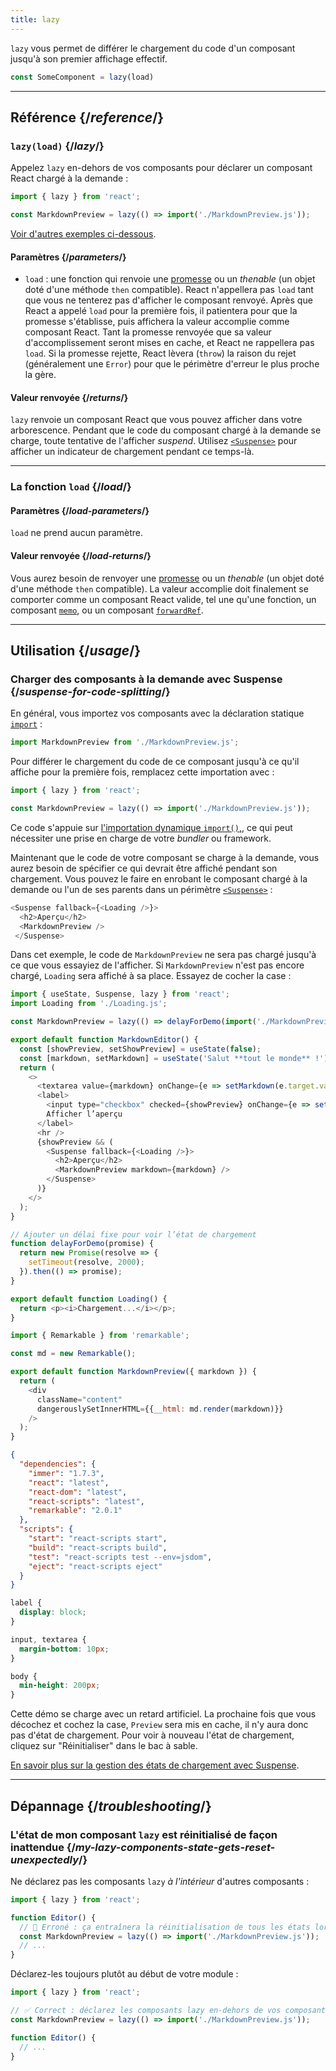 ```yaml
---
title: lazy
---
```


<Intro>

`lazy` vous permet de différer le chargement du code d'un composant jusqu'à son premier affichage effectif.

```js
const SomeComponent = lazy(load)
```

</Intro>

<InlineToc />

---

## Référence {/*reference*/}

### `lazy(load)` {/*lazy*/}

Appelez `lazy` en-dehors de vos composants pour déclarer un composant React chargé à la demande :

```js
import { lazy } from 'react';

const MarkdownPreview = lazy(() => import('./MarkdownPreview.js'));
```

[Voir d'autres exemples ci-dessous](#usage).

#### Paramètres {/*parameters*/}

* `load` : une fonction qui renvoie une [promesse](https://developer.mozilla.org/docs/Web/JavaScript/Reference/Global_Objects/Promise) ou un *thenable* (un objet doté d'une méthode `then` compatible). React n'appellera pas `load` tant que vous ne tenterez pas d'afficher le composant renvoyé. Après que React a appelé `load` pour la première fois, il patientera pour que la promesse s'établisse, puis affichera la valeur accomplie comme composant React. Tant la promesse renvoyée que sa valeur d'accomplissement seront mises en cache, et React ne rappellera pas `load`. Si la promesse rejette, React lèvera (`throw`) la raison du rejet (généralement une `Error`) pour que le périmètre d'erreur le plus proche la gère.

#### Valeur renvoyée {/*returns*/}

`lazy` renvoie un composant React que vous pouvez afficher dans votre arborescence. Pendant que le code du composant chargé à la demande se charge, toute tentative de l'afficher *suspend*. Utilisez [`<Suspense>`](/reference/react/Suspense) pour afficher un indicateur de chargement pendant ce temps-là.

---

### La fonction `load` {/*load*/}

#### Paramètres {/*load-parameters*/}

`load` ne prend aucun paramètre.

#### Valeur renvoyée {/*load-returns*/}

Vous aurez besoin de renvoyer une [promesse](https://developer.mozilla.org/docs/Web/JavaScript/Reference/Global_Objects/Promise) ou un *thenable* (un objet doté d'une méthode `then` compatible). La valeur accomplie doit finalement se comporter comme un composant React valide, tel une qu'une fonction, un composant [`memo`](/reference/react/memo), ou un composant [`forwardRef`](/reference/react/forwardRef).

---

## Utilisation {/*usage*/}

### Charger des composants à la demande avec Suspense {/*suspense-for-code-splitting*/}

En général, vous importez vos composants avec la déclaration statique [`import`](https://developer.mozilla.org/docs/Web/JavaScript/Reference/Statements/import) :

```js
import MarkdownPreview from './MarkdownPreview.js';
```

Pour différer le chargement du code de ce composant jusqu'à ce qu'il affiche pour la première fois, remplacez cette importation avec :

```js
import { lazy } from 'react';

const MarkdownPreview = lazy(() => import('./MarkdownPreview.js'));
```

Ce code s'appuie sur [l'importation dynamique `import()`,](https://developer.mozilla.org/docs/Web/JavaScript/Reference/Operators/import), ce qui peut nécessiter une prise en charge de votre *bundler* ou framework.

Maintenant que le code de votre composant se charge à la demande, vous aurez besoin de spécifier ce qui devrait être affiché pendant son chargement. Vous pouvez le faire en enrobant le composant chargé à la demande ou l'un de ses parents dans un périmètre [`<Suspense>`](/reference/react/Suspense) :

```js {1,4}
<Suspense fallback={<Loading />}>
  <h2>Aperçu</h2>
  <MarkdownPreview />
 </Suspense>
```

Dans cet exemple, le code de `MarkdownPreview` ne sera pas chargé jusqu'à ce que vous essayiez de l'afficher. Si `MarkdownPreview` n'est pas encore chargé, `Loading` sera affiché à sa place. Essayez de cocher la case :

<Sandpack>

```js App.js
import { useState, Suspense, lazy } from 'react';
import Loading from './Loading.js';

const MarkdownPreview = lazy(() => delayForDemo(import('./MarkdownPreview.js')));

export default function MarkdownEditor() {
  const [showPreview, setShowPreview] = useState(false);
  const [markdown, setMarkdown] = useState('Salut **tout le monde** !');
  return (
    <>
      <textarea value={markdown} onChange={e => setMarkdown(e.target.value)} />
      <label>
        <input type="checkbox" checked={showPreview} onChange={e => setShowPreview(e.target.checked)} />
        Afficher l’aperçu
      </label>
      <hr />
      {showPreview && (
        <Suspense fallback={<Loading />}>
          <h2>Aperçu</h2>
          <MarkdownPreview markdown={markdown} />
        </Suspense>
      )}
    </>
  );
}

// Ajouter un délai fixe pour voir l’état de chargement
function delayForDemo(promise) {
  return new Promise(resolve => {
    setTimeout(resolve, 2000);
  }).then(() => promise);
}
```

```js Loading.js
export default function Loading() {
  return <p><i>Chargement...</i></p>;
}
```

```js MarkdownPreview.js
import { Remarkable } from 'remarkable';

const md = new Remarkable();

export default function MarkdownPreview({ markdown }) {
  return (
    <div
      className="content"
      dangerouslySetInnerHTML={{__html: md.render(markdown)}}
    />
  );
}
```

```json package.json hidden
{
  "dependencies": {
    "immer": "1.7.3",
    "react": "latest",
    "react-dom": "latest",
    "react-scripts": "latest",
    "remarkable": "2.0.1"
  },
  "scripts": {
    "start": "react-scripts start",
    "build": "react-scripts build",
    "test": "react-scripts test --env=jsdom",
    "eject": "react-scripts eject"
  }
}
```

```css
label {
  display: block;
}

input, textarea {
  margin-bottom: 10px;
}

body {
  min-height: 200px;
}
```

</Sandpack>

Cette démo se charge avec un retard artificiel. La prochaine fois que vous décochez et cochez la case, `Preview` sera mis en cache, il n'y aura donc pas d'état de chargement. Pour voir à nouveau l'état de chargement, cliquez sur  "Réinitialiser" dans le bac à sable.

[En savoir plus sur la gestion des états de chargement avec Suspense](/reference/react/Suspense).

---

## Dépannage {/*troubleshooting*/}

### L'état de mon composant `lazy` est réinitialisé de façon inattendue {/*my-lazy-components-state-gets-reset-unexpectedly*/}

Ne déclarez pas les composants `lazy` *à l'intérieur* d'autres composants :

```js {4-5}
import { lazy } from 'react';

function Editor() {
  // 🔴 Erroné : ça entraînera la réinitialisation de tous les états lors des réaffichages
  const MarkdownPreview = lazy(() => import('./MarkdownPreview.js'));
  // ...
}
```

Déclarez-les toujours plutôt au début de votre module :

```js {3-4}
import { lazy } from 'react';

// ✅ Correct : déclarez les composants lazy en-dehors de vos composants
const MarkdownPreview = lazy(() => import('./MarkdownPreview.js'));

function Editor() {
  // ...
}
```
